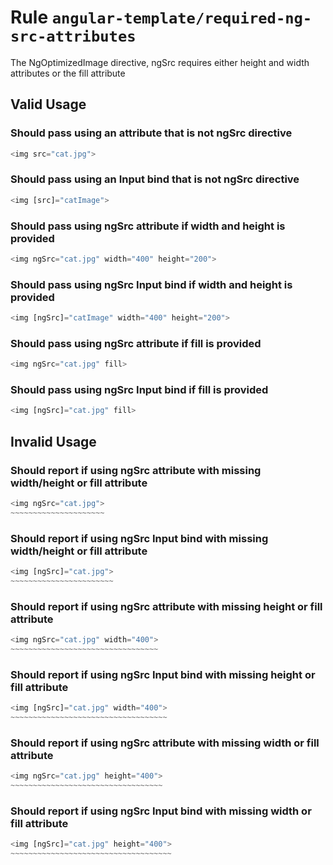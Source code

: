 # Rule `angular-template/required-ng-src-attributes`

The NgOptimizedImage directive, ngSrc requires either height and width attributes or the fill attribute

## Valid Usage

### Should pass using an attribute that is not ngSrc directive

```ts
<img src="cat.jpg">
```

### Should pass using an Input bind that is not ngSrc directive

```ts
<img [src]="catImage">
```

### Should pass using ngSrc attribute if width and height is provided

```ts
<img ngSrc="cat.jpg" width="400" height="200">
```

### Should pass using ngSrc Input bind if width and height is provided

```ts
<img [ngSrc]="catImage" width="400" height="200">
```

### Should pass using ngSrc attribute if fill is provided

```ts
<img ngSrc="cat.jpg" fill>
```

### Should pass using ngSrc Input bind if fill is provided

```ts
<img [ngSrc]="cat.jpg" fill>
```

## Invalid Usage

### Should report if using ngSrc attribute with missing width/height or fill attribute

```ts
<img ngSrc="cat.jpg">
~~~~~~~~~~~~~~~~~~~~~
```

### Should report if using ngSrc Input bind with missing width/height or fill attribute

```ts
<img [ngSrc]="cat.jpg">
~~~~~~~~~~~~~~~~~~~~~~~
```

### Should report if using ngSrc attribute with missing height or fill attribute

```ts
<img ngSrc="cat.jpg" width="400">
~~~~~~~~~~~~~~~~~~~~~~~~~~~~~~~~~
```

### Should report if using ngSrc Input bind with missing height or fill attribute

```ts
<img [ngSrc]="cat.jpg" width="400">
~~~~~~~~~~~~~~~~~~~~~~~~~~~~~~~~~~~
```

### Should report if using ngSrc attribute with missing width or fill attribute

```ts
<img ngSrc="cat.jpg" height="400">
~~~~~~~~~~~~~~~~~~~~~~~~~~~~~~~~~~
```

### Should report if using ngSrc Input bind with missing width or fill attribute

```ts
<img [ngSrc]="cat.jpg" height="400">
~~~~~~~~~~~~~~~~~~~~~~~~~~~~~~~~~~~~
```
